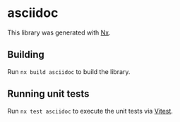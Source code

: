 # asciidoc

This library was generated with [Nx](https://nx.dev).

## Building

Run `nx build asciidoc` to build the library.

## Running unit tests

Run `nx test asciidoc` to execute the unit tests via [Vitest](https://vitest.dev/).
